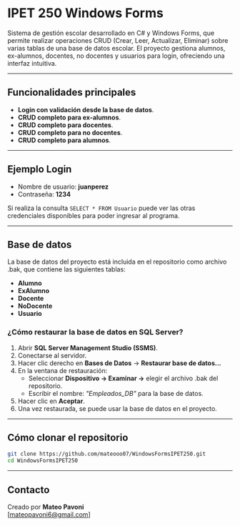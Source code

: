 # IPET 250 Windows Forms

Sistema de gestión escolar desarrollado en C# y Windows Forms, que permite realizar operaciones CRUD (Crear, Leer, Actualizar, Eliminar) sobre varias tablas de una base de datos escolar.
El proyecto gestiona alumnos, ex-alumnos, docentes, no docentes y usuarios para login, ofreciendo una interfaz intuitiva.

---

## Funcionalidades principales
- **Login con validación desde la base de datos**.
- **CRUD completo para ex-alumnos**.
- **CRUD completo para docentes**.
- **CRUD completo para no docentes**.
- **CRUD completo para alumnos**.

---

## Ejemplo Login
- Nombre de usuario: **juanperez**
- Contraseña: **1234**

Si realiza la consulta `SELECT * FROM Usuario` puede ver las otras credenciales disponibles para poder ingresar al programa.

---

## Base de datos
La base de datos del proyecto está incluida en el repositorio como archivo .bak, que contiene las siguientes tablas:
- **Alumno**
- **ExAlumno**
- **Docente**
- **NoDocente**
- **Usuario**

### ¿Cómo restaurar la base de datos en SQL Server?
1. Abrir **SQL Server Management Studio (SSMS)**.
2. Conectarse al servidor.
3. Hacer clic derecho en **Bases de Datos** → **Restaurar base de datos...**
4. En la ventana de restauración:
   - Seleccionar **Dispositivo → Examinar →** elegir el archivo .bak del repositorio.
   - Escribir el nombre: *"Empleados_DB"* para la base de datos.
5. Hacer clic en **Aceptar**.
6. Una vez restaurada, se puede usar la base de datos en el proyecto.

---

## Cómo clonar el repositorio

```bash
git clone https://github.com/mateooo07/WindowsFormsIPET250.git
cd WindowsFormsIPET250
```
---
##  Contacto

Creado por **Mateo Pavoni**  
[mateopavoni6@gmail.com]   
